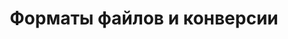 ---
title: Форматы файлов и конверсии
type: docs
weight: 40
url: /php-java/форматы-файлов-и-конверсии/
---